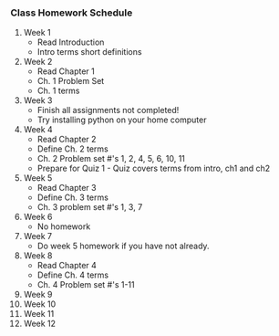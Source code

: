 ### Class Homework Schedule

1. Week 1
    - Read Introduction
    - Intro terms short definitions
1. Week 2
    - Read Chapter 1
    - Ch. 1 Problem Set
    - Ch. 1 terms
1. Week 3
    - Finish all assignments not completed!
    - Try installing python on your home computer
1. Week 4
    - Read Chapter 2
    - Define Ch. 2 terms
    - Ch. 2 Problem set #'s 1, 2, 4, 5, 6, 10, 11
    - Prepare for Quiz 1 - Quiz covers terms from intro, ch1 and ch2
1. Week 5
    - Read Chapter 3
    - Define Ch. 3 terms
    - Ch. 3 problem set #'s 1, 3, 7
1. Week 6
    - No homework
1. Week 7
    - Do week 5 homework if you have not already.
1. Week 8
    - Read Chapter 4
    - Define Ch. 4 terms
    - Ch. 4 Problem set #'s 1-11
1. Week 9
1. Week 10
1. Week 11
1. Week 12

